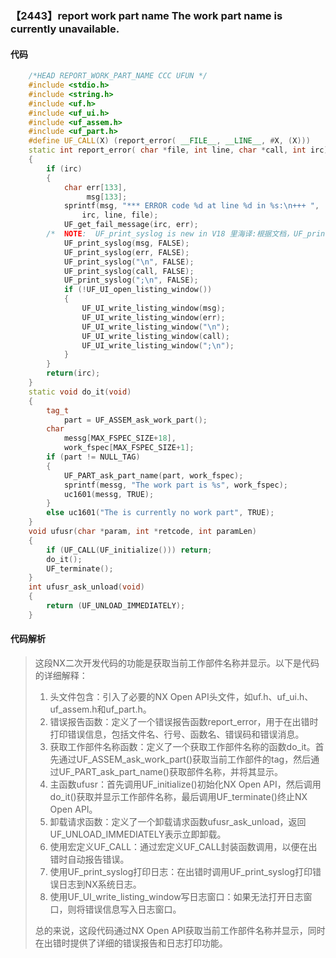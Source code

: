 ### 【2443】report work part name The work part name is currently unavailable.

#### 代码

```cpp
    /*HEAD REPORT_WORK_PART_NAME CCC UFUN */  
    #include <stdio.h>  
    #include <string.h>  
    #include <uf.h>  
    #include <uf_ui.h>  
    #include <uf_assem.h>  
    #include <uf_part.h>  
    #define UF_CALL(X) (report_error( __FILE__, __LINE__, #X, (X)))  
    static int report_error( char *file, int line, char *call, int irc)  
    {  
        if (irc)  
        {  
            char err[133],  
                 msg[133];  
            sprintf(msg, "*** ERROR code %d at line %d in %s:\n+++ ",  
                irc, line, file);  
            UF_get_fail_message(irc, err);  
        /*  NOTE:  UF_print_syslog is new in V18 里海译:根据文档，UF_print_syslog 是 V18 中的新功能。翻译为：UF_print_syslog 是 V18 中的新增功能。 */  
            UF_print_syslog(msg, FALSE);  
            UF_print_syslog(err, FALSE);  
            UF_print_syslog("\n", FALSE);  
            UF_print_syslog(call, FALSE);  
            UF_print_syslog(";\n", FALSE);  
            if (!UF_UI_open_listing_window())  
            {  
                UF_UI_write_listing_window(msg);  
                UF_UI_write_listing_window(err);  
                UF_UI_write_listing_window("\n");  
                UF_UI_write_listing_window(call);  
                UF_UI_write_listing_window(";\n");  
            }  
        }  
        return(irc);  
    }  
    static void do_it(void)  
    {  
        tag_t  
            part = UF_ASSEM_ask_work_part();  
        char  
            messg[MAX_FSPEC_SIZE+18],  
            work_fspec[MAX_FSPEC_SIZE+1];  
        if (part != NULL_TAG)  
        {  
            UF_PART_ask_part_name(part, work_fspec);  
            sprintf(messg, "The work part is %s", work_fspec);  
            uc1601(messg, TRUE);  
        }  
        else uc1601("The is currently no work part", TRUE);  
    }  
    void ufusr(char *param, int *retcode, int paramLen)  
    {  
        if (UF_CALL(UF_initialize())) return;  
        do_it();  
        UF_terminate();  
    }  
    int ufusr_ask_unload(void)  
    {  
        return (UF_UNLOAD_IMMEDIATELY);  
    }

```

#### 代码解析

> 这段NX二次开发代码的功能是获取当前工作部件名称并显示。以下是代码的详细解释：
>
> 1. 头文件包含：引入了必要的NX Open API头文件，如uf.h、uf_ui.h、uf_assem.h和uf_part.h。
> 2. 错误报告函数：定义了一个错误报告函数report_error，用于在出错时打印错误信息，包括文件名、行号、函数名、错误码和错误消息。
> 3. 获取工作部件名称函数：定义了一个获取工作部件名称的函数do_it。首先通过UF_ASSEM_ask_work_part()获取当前工作部件的tag，然后通过UF_PART_ask_part_name()获取部件名称，并将其显示。
> 4. 主函数ufusr：首先调用UF_initialize()初始化NX Open API，然后调用do_it()获取并显示工作部件名称，最后调用UF_terminate()终止NX Open API。
> 5. 卸载请求函数：定义了一个卸载请求函数ufusr_ask_unload，返回UF_UNLOAD_IMMEDIATELY表示立即卸载。
> 6. 使用宏定义UF_CALL：通过宏定义UF_CALL封装函数调用，以便在出错时自动报告错误。
> 7. 使用UF_print_syslog打印日志：在出错时调用UF_print_syslog打印错误日志到NX系统日志。
> 8. 使用UF_UI_write_listing_window写日志窗口：如果无法打开日志窗口，则将错误信息写入日志窗口。
>
> 总的来说，这段代码通过NX Open API获取当前工作部件名称并显示，同时在出错时提供了详细的错误报告和日志打印功能。
>
